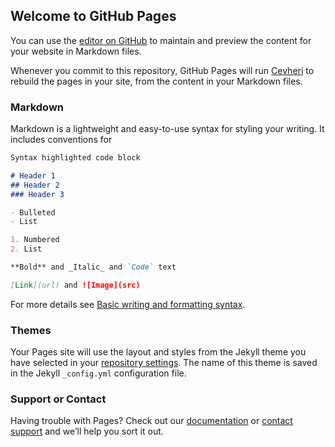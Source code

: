 ## Welcome to GitHub Pages

You can use the [editor on GitHub](https://github.com/cevheri/cevheri.github.io/edit/main/index.md) to maintain and preview the content for your website in Markdown files.

Whenever you commit to this repository, GitHub Pages will run [Cevheri](https://cevheri.github.io/) to rebuild the pages in your site, from the content in your Markdown files.

### Markdown

Markdown is a lightweight and easy-to-use syntax for styling your writing. It includes conventions for

```markdown
Syntax highlighted code block

# Header 1
## Header 2
### Header 3

- Bulleted
- List

1. Numbered
2. List

**Bold** and _Italic_ and `Code` text

[Link](url) and ![Image](src)
```

For more details see [Basic writing and formatting syntax](https://docs.github.com/en/github/writing-on-github/getting-started-with-writing-and-formatting-on-github/basic-writing-and-formatting-syntax).

### Themes

Your Pages site will use the layout and styles from the Jekyll theme you have selected in your [repository settings](https://github.com/cevheri/cevheri.github.io/settings/pages). The name of this theme is saved in the Jekyll `_config.yml` configuration file.

### Support or Contact

Having trouble with Pages? Check out our [documentation](https://docs.github.com/categories/github-pages-basics/) or [contact support](https://support.github.com/contact) and we’ll help you sort it out.
